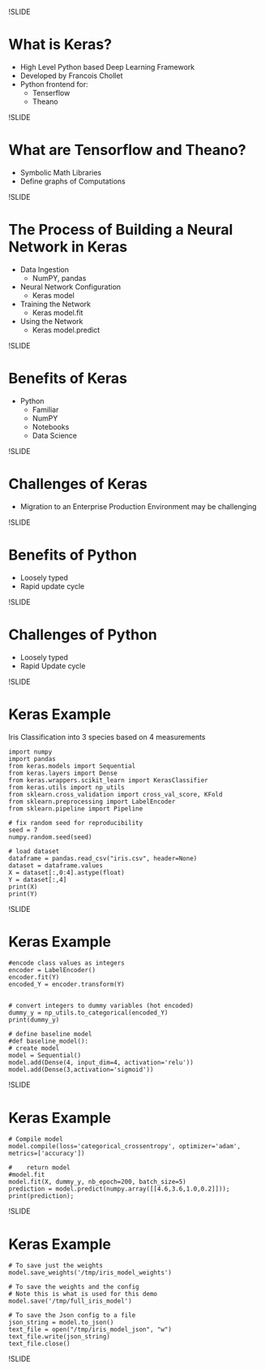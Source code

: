!SLIDE

# What is Keras?

* High Level Python based Deep Learning Framework
* Developed by Francois Chollet
* Python frontend for:
  * Tenserflow
  * Theano


!SLIDE

# What are Tensorflow and Theano?

* Symbolic Math Libraries
* Define graphs of Computations

!SLIDE

# The Process of Building a Neural Network in Keras

* Data Ingestion
  * NumPY, pandas
* Neural Network Configuration
  * Keras model
* Training the Network
  * Keras model.fit
* Using the Network
  * Keras model.predict

!SLIDE

# Benefits of Keras 

* Python
  * Familiar
  * NumPY
  * Notebooks
  * Data Science

!SLIDE

# Challenges of Keras

* Migration to an Enterprise Production Environment may be challenging

!SLIDE

# Benefits of Python

* Loosely typed
* Rapid update cycle

!SLIDE


# Challenges of Python

* Loosely typed
* Rapid Update cycle

!SLIDE

# Keras Example #

Iris Classification into 3 species based on 4 measurements

	import numpy
	import pandas
	from keras.models import Sequential
	from keras.layers import Dense
	from keras.wrappers.scikit_learn import KerasClassifier
	from keras.utils import np_utils
	from sklearn.cross_validation import cross_val_score, KFold
	from sklearn.preprocessing import LabelEncoder
	from sklearn.pipeline import Pipeline
   
    # fix random seed for reproducibility
	seed = 7
	numpy.random.seed(seed)

    # load dataset
	dataframe = pandas.read_csv("iris.csv", header=None)
	dataset = dataframe.values
	X = dataset[:,0:4].astype(float)
	Y = dataset[:,4]
	print(X)
	print(Y)

!SLIDE

# Keras Example #

    #encode class values as integers
	encoder = LabelEncoder()
	encoder.fit(Y)
	encoded_Y = encoder.transform(Y)


    # convert integers to dummy variables (hot encoded)
	dummy_y = np_utils.to_categorical(encoded_Y)
	print(dummy_y)
	
    # define baseline model
    #def baseline_model(): 
    # create model
    model = Sequential()
    model.add(Dense(4, input_dim=4, activation='relu'))
    model.add(Dense(3,activation='sigmoid'))
   
!SLIDE

# Keras Example #

    # Compile model
    model.compile(loss='categorical_crossentropy', optimizer='adam', metrics=['accuracy'])
    
    #    return model
    #model.fit
    model.fit(X, dummy_y, nb_epoch=200, batch_size=5)
    prediction = model.predict(numpy.array([[4.6,3.6,1.0,0.2]]));
    print(prediction);

!SLIDE

# Keras Example #

    # To save just the weights
    model.save_weights('/tmp/iris_model_weights')
    
    # To save the weights and the config
    # Note this is what is used for this demo
    model.save('/tmp/full_iris_model')

    # To save the Json config to a file
    json_string = model.to_json()
    text_file = open("/tmp/iris_model_json", "w")
    text_file.write(json_string)
    text_file.close()



!SLIDE
